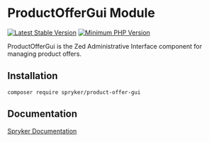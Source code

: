 # ProductOfferGui Module
[![Latest Stable Version](https://poser.pugx.org/spryker/product-offer-gui/v/stable.svg)](https://packagist.org/packages/spryker/product-offer-gui)
[![Minimum PHP Version](https://img.shields.io/badge/php-%3E%3D%208.3-8892BF.svg)](https://php.net/)

ProductOfferGui is the Zed Administrative Interface component for managing product offers.

## Installation

```
composer require spryker/product-offer-gui
```

## Documentation

[Spryker Documentation](https://docs.spryker.com)
